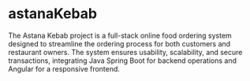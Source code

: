 # astanaKebab
The Astana Kebab project is a full-stack online food ordering system designed to streamline the ordering process for both customers and restaurant owners. The system ensures usability, scalability, and secure transactions, integrating Java Spring Boot for backend operations and Angular for a responsive frontend.
